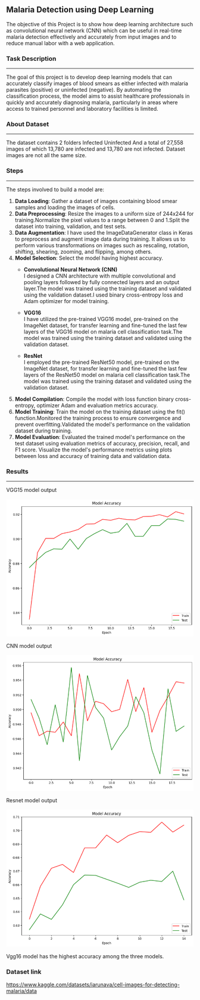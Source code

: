 ## Malaria Detection using Deep Learning

The objective of this Project is to show how deep learning architecture such as convolutional neural network (CNN) which can be useful in real-time malaria detection effectively and accurately from input images and to reduce manual labor with a web application.

### Task Description
----
The goal of this project is to develop deep learning models that can accurately classify images of blood smears as either infected with malaria parasites (positive) or uninfected (negative). By automating the classification process, the model aims to assist healthcare professionals in quickly and accurately diagnosing malaria, particularly in areas where access to trained personnel and laboratory facilities is limited.

### About Dataset  
----
The dataset contains 2 folders
Infected
Uninfected
And a total of 27,558 images of which 13,780 are infected and 13,780 are not infected. Dataset images are not all the same size.

### Steps
----
The steps involved to build a model are:
1. **Data Loading**: Gather a dataset of images containing blood smear samples and loading the images of cells.
2. **Data Preprocessing**: Resize the images to a uniform size of 244x244 for training.Normalize the pixel values to a range between 0 and 1.Split the dataset into training, validation, and test sets.
3. **Data Augmentation**: I have used the ImageDataGenerator class in Keras to preprocess and augment image data during training. It allows us to perform various transformations on images such as rescaling, rotation, shifting, shearing, zooming, and flipping, among others.
4. **Model Selection**: Select the model having highest accuracy.<br>
    -  **Convolutional Neural Network (CNN)**<br>
       I designed a CNN architecture with multiple convolutional and pooling layers followed by fully connected layers and an output layer.The model was trained using the training dataset and validated using the validation dataset.I used binary cross-entropy loss and Adam optimizer for model training.

    -  **VGG16**<br>
      I have utilized the pre-trained VGG16 model, pre-trained on the ImageNet dataset, for transfer learning and fine-tuned the last few layers of the VGG16 model on malaria cell classification task.The model was trained using the training dataset and validated using the validation dataset.

    -  **ResNet**<br>
  I employed the pre-trained ResNet50 model, pre-trained on the ImageNet dataset, for transfer learning and  fine-tuned the last few layers of the ResNet50 model on malaria cell classification task.The model was 
  trained using the training dataset and validated using the validation dataset.<br>
5. **Model Compilation**:  Compile the model with loss function binary cross-entropy, optimizer Adam and evaluation metrics accuracy.
6. **Model Training**:  Train the model on the training dataset using the fit() function.Monitored the training process to ensure convergence and prevent overfitting.Validated the model's performance on the validation dataset during training.
7. **Model Evaluation**:  Evaluated the trained model's performance on the test dataset using evaluation metrics of accuracy, precision, recall, and F1 score.
Visualize the model's performance metrics using plots between loss and accuracy of training data and validation data.

### Results
----
VGG15 model output<br><br>
![VGG15 model output](https://github.com/bhavesa16/Deep-Learning-project/blob/main/vgg_output.png)

CNN model output<br><br>
![cnn output](https://github.com/bhavesa16/Deep-Learning-project/blob/main/cnn_model_op.png)

Resnet model output<br><br>
![resnet](https://github.com/bhavesa16/Deep-Learning-project/blob/main/resnet_output.png)

Vgg16 model has the highest accuracy among the three models.
### Dataset link
https://www.kaggle.com/datasets/iarunava/cell-images-for-detecting-malaria/data

